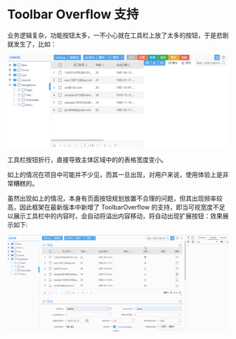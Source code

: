 # Toolbar Overflow 支持

业务逻辑复杂，功能按钮太多，一不小心就在工具栏上放了太多的按钮，于是悲剧就发生了，比如：

![](./_image/toolbarover.png)

工具栏按钮折行，直接导致主体区域中的的表格宽度变小。

如上的情况在项目中可能并不少见，而其一旦出现，对用户来说，使用体验上是非常糟糕的。

虽然出现如上的情况，本身有页面按钮规划放置不合理的问题，但其出现频率较高，因此框架在最新版本中新增了 ToolbarOverflow 的支持，即当可视宽度不足以展示工具栏中的内容时，会自动将溢出内容移动，将自动出现扩展按钮：效果展示如下:

![](./_image/toolbaroverflow.gif)


<Vssue title="toolbar overflow 支持" />